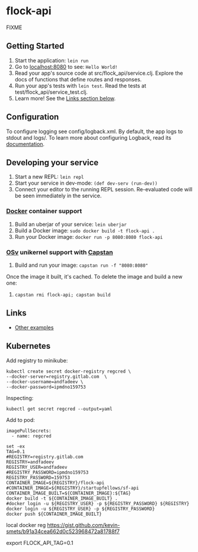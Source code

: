 # flock-api

FIXME

## Getting Started

1. Start the application: `lein run`
2. Go to [localhost:8080](http://localhost:8080/) to see: `Hello World!`
3. Read your app's source code at src/flock_api/service.clj. Explore the docs of functions
   that define routes and responses.
4. Run your app's tests with `lein test`. Read the tests at test/flock_api/service_test.clj.
5. Learn more! See the [Links section below](#links).


## Configuration

To configure logging see config/logback.xml. By default, the app logs to stdout and logs/.
To learn more about configuring Logback, read its [documentation](http://logback.qos.ch/documentation.html).


## Developing your service

1. Start a new REPL: `lein repl`
2. Start your service in dev-mode: `(def dev-serv (run-dev))`
3. Connect your editor to the running REPL session.
   Re-evaluated code will be seen immediately in the service.

### [Docker](https://www.docker.com/) container support

1. Build an uberjar of your service: `lein uberjar`
2. Build a Docker image: `sudo docker build -t flock-api .`
3. Run your Docker image: `docker run -p 8080:8080 flock-api`

### [OSv](http://osv.io/) unikernel support with [Capstan](http://osv.io/capstan/)

1. Build and run your image: `capstan run -f "8080:8080"`

Once the image it built, it's cached.  To delete the image and build a new one:

1. `capstan rmi flock-api; capstan build`


## Links
* [Other examples](https://github.com/pedestal/samples)

## Kubernetes

Add registry to minikube:

```
kubectl create secret docker-registry regcred \
--docker-server=registry.gitlab.com  \
--docker-username=andfadeev \
--docker-password=ipmdno159753
```

Inspecting:
```
kubectl get secret regcred --output=yaml
```

Add to pod:
```
imagePullSecrets:
  - name: regcred
```

```
set -ex
TAG=0.1
#REGISTRY=registry.gitlab.com
REGISTRY=andfadeev
REGISTRY_USER=andfadeev
#REGISTRY_PASSWORD=ipmdno159753
REGISTRY_PASSWORD=159753
CONTAINER_IMAGE=${REGISTRY}/flock-api
#CONTAINER_IMAGE=${REGISTRY}/startupfellows/sf-api
CONTAINER_IMAGE_BUILT=${CONTAINER_IMAGE}:${TAG}
docker build -t ${CONTAINER_IMAGE_BUILT} .
#docker login -u ${REGISTRY_USER} -p ${REGISTRY_PASSWORD} ${REGISTRY}
docker login -u ${REGISTRY_USER} -p ${REGISTRY_PASSWORD}
docker push ${CONTAINER_IMAGE_BUILT}
```

local docker reg
https://gist.github.com/kevin-smets/b91a34cea662d0c523968472a81788f7


export FLOCK_API_TAG=0.1